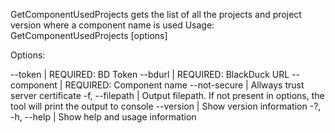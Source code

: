 GetComponentUsedProjects gets the list of all the projects and project version where a component name is used
Usage: GetComponentUsedProjects [options]

Options:

--token | REQUIRED: BD Token
--bdurl | REQUIRED: BlackDuck URL
--component | REQUIRED: Component name
--not-secure | Allways trust server certificate
-f, --filepath | Output filepath. If not present in options, the tool will print the output to console
--version | Show version information
-?, -h, --help | Show help and usage information
